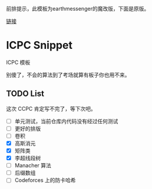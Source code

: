 
前排提示，此模板为earthmessenger的魔改版，下面是原版。

[链接](https://github.com/EarthMessenger/icpc-snippet)

# ICPC Snippet

ICPC 模板

别傻了，不会的算法到了考场就算有板子你也用不来。

## TODO List

这次 CCPC 肯定写不完了，等下次吧。

- [ ] 单元测试，当前仓库内代码没有经过任何测试
- [ ] 更好的排版
- [ ] 卷积
- [x] 高斯消元
- [x] 矩阵类
- [x] 李超线段树
- [ ] Manacher 算法
- [ ] 后缀数组
- [ ] Codeforces 上的防卡哈希
